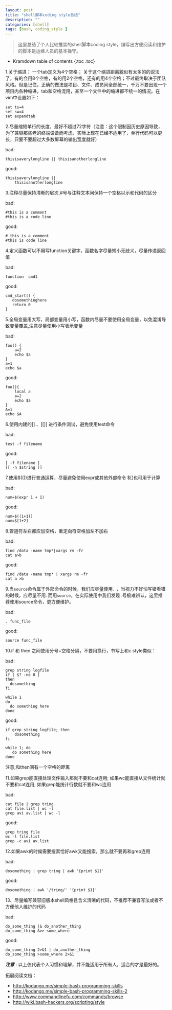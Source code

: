 ```yaml
---
layout: post
title: "shell脚本coding style总结"
description: ""
categories: [shell]
tags: [bash, coding_style ]
---
```


> 这里总结了个人比较推崇的shell脚本coding style，编写出方便阅读和维护的脚本是运维人员的基本操守。

* Kramdown table of contents
{:toc .toc}

1.关于缩进： 一个tab定义为4个空格；
关于这个缩进距离貌似有太多的的说法了，有的会用8个空格，有的用2个空格，还有的用4个空格；不过最终取决于团队风格。但是记住，正确的做法是项目、文件、成员间全部统一，千万不要出现一个项目内各种缩进，tab和空格混用，甚至一个文件中的缩进都不统一的情况。在vim中设置如下：
```
set ts=4
set sw=4
set expandtab
```

2.尽量缩短单行的长度，最好不超过72字符（注意：这个限制因历史原因导致，为了兼容那些老的终端设备而考虑，实际上现在已经不适用了，单行代码可以更长，只要不要超过大多数屏幕的输出宽度就好）

bad:

```
thisisaverylongline || thisisanotherlongline
```

good:

```
thisisaverylongline ||
    thisisanotherlongline
```

3.注释尽量保持清晰的层次,#号与注释文本间保持一个空格以示和代码的区分

bad:

```
#this is a comment
#this is a code line
```

good:

```
# this is a comment
#this is code line
```

4.定义函数可以不用写function关键字，函数名字尽量短小无歧义，尽量传递返回值

bad:

```
function  cmd1
```

good:

```
cmd_start() {
   dosomethinghere
   return 0
}
```

5.全局变量用大写，局部变量用小写，函数内尽量不要使用全局变量，以免混淆导致变量覆盖,注意尽量使用小写表示变量

bad:
```
foo() {
    a=2
    echo $a
}
a=1
echo $a
```

good:
```
foo(){
    local a
    a=2
    echo $a
}
A=1
echo $A
```

6.使用内建的[] 、[[]] 进行条件测试，避免使用test命令

bad:
```
test -f filename
```

good:
```
[ -f filename ]
[[ -n $string ]]
```

7.使用$(())进行普通运算，尽量避免使用expr或其他外部命令 $[]也可用于计算

bad:
```
num=$(expr 1 + 1)
```

good:
```
num=$((1+1))
num=$[1+2]
```

8.管道符左右都应加空格，重定向符空格加左不加右

bad:
```
find /data -name tmp*|xargs rm -fr
cat a>b
```

good:
```
find /data -name tmp* | xargs rm -fr
cat a >b
```
9.当`source`命令属于外部命令的时候，我们应尽量使用`.`   ，当视力不好怕写错看错的时候，应尽量不用`.`而用`source`，在实际使用中我们发现`.`号极难辨认，这里推荐使用source命令，更方便维护。

bad:
```
. func_file
```

good:
```
source func_file
```

10.if 和 then 之间使用分号+空格分隔，不要用换行，书写上和c style类似：

bad:
```
grep string logfile
if [ $? -ne 0 ]
then
  dosomething
fi

while 1
do
  do something here
done
```

good:

```
if grep string logfile; then
    dosomething
fi

while 1; do
   do something here
done
```
注意;和then间有一个空格的距离

11.如果grep能直接处理文件输入那就不要和cat连用; 如果wc能直接从文件统计就不要和cat连用; 如果grep能统计行数就不要和wc连用

bad:
```
cat file | grep tring
cat file.list | wc -l
grep avi av.list | wc -l
```

good:

```
grep tring file
wc -l file.list
grep -c avi av.list
```

12.如果awk的时候需要搜索恰好awk又能搜索，那么就不要再和grep连用

bad:
```
dosomething | grep tring | awk '{print $1}'
```

good:
```
dosomething | awk '/tring/' '{print $1}'
```

13、尽量编写兼容旧版本shell风格且含义清晰的代码，不推荐不兼容写法或者不方便他人维护的代码

bad:
```
do_some_thing |& do_another_thing
do_some_thing &>> some_where
```

good:
```
do_some_thing 2>&1 | do_another_thing
do_some_thing >some_where 2>&1
```

***注意*** : 以上仅代表个人习惯和理解，并不能适用于所有人，适合的才是最好的。

拓展阅读文档：
- http://kodango.me/simple-bash-programming-skills
- http://kodango.me/simple-bash-programming-skills-2
- http://www.commandlinefu.com/commands/browse
- http://wiki.bash-hackers.org/scripting/style
